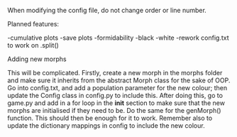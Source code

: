 When modifying the config file, do not change order or line number.


Planned features:

-cumulative plots
-save plots
-formidability
-black
-white
-rework config.txt to work on .split()


Adding new morphs

This will be complicated. Firstly, create a new morph in the morphs folder and make sure it inherits from the abstract Morph class for the sake of OOP. Go into config.txt, and add a population parameter for the new colour; then update the Config class in config.py to include this. 
    After doing this, go to game.py and add in a for loop in the __init__ section to make sure that the new morphs are initialised if 
they need to be. Do the same for the genMorph() function. This should then be enough for it to work. Remember also to update the dictionary mappings in config to include the new colour.